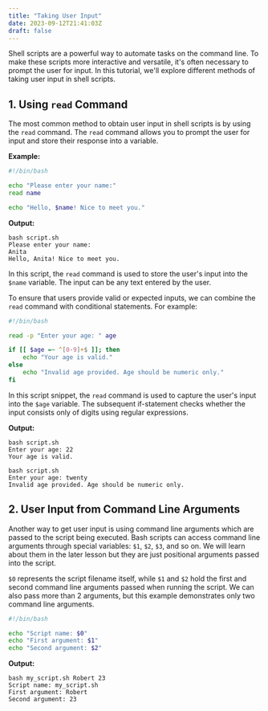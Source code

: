 ```yaml
---
title: "Taking User Input"
date: 2023-09-12T21:41:03Z
draft: false
---
```


Shell scripts are a powerful way to automate tasks on the command line. To make these scripts more interactive and versatile, it's often necessary to prompt the user for input. In this tutorial, we'll explore different methods of taking user input in shell scripts.
<!--more-->

## 1. Using `read` Command

The most common method to obtain user input in shell scripts is by using the `read` command. The `read` command allows you to prompt the user for input and store their response into a variable.

**Example:**

```bash
#!/bin/bash

echo "Please enter your name:"
read name

echo "Hello, $name! Nice to meet you."
```

**Output:**

```output{ .show-prompt lineNos=false }
bash script.sh
Please enter your name:
Anita
Hello, Anita! Nice to meet you.
```

In this script, the `read` command is used to store the user's input into the `$name` variable. The input can be any text entered by the user.

To ensure that users provide valid or expected inputs, we can combine the `read` command with conditional statements. For example:

```bash
#!/bin/bash

read -p "Enter your age: " age

if [[ $age =~ ^[0-9]+$ ]]; then
    echo "Your age is valid."
else
    echo "Invalid age provided. Age should be numeric only."
fi
```

In this script snippet, the `read` command is used to capture the user's input into the `$age` variable. The subsequent if-statement checks whether the input consists only of digits using regular expressions.

**Output:**

```output{ .show-prompt lineNos=false }
bash script.sh
Enter your age: 22
Your age is valid.
```

```output{ .show-prompt lineNos=false }
bash script.sh
Enter your age: twenty
Invalid age provided. Age should be numeric only.
```

## 2. User Input from Command Line Arguments

Another way to get user input is using command line arguments which are passed to the script being executed. Bash scripts can access command line arguments through special variables: `$1`, `$2`, `$3`, and so on. We will learn about them in the later lesson but they are just positional arguments passed into the script. 

`$0` represents the  script filename itself, while `$1` and `$2` hold the first and second command line arguments passed when running the script. We can also pass more than 2 arguments, but this example demonstrates only two command line arguments.

```bash
#!/bin/bash

echo "Script name: $0"
echo "First argument: $1"
echo "Second argument: $2"
```

**Output:**

```output{ .show-prompt lineNos=false }
bash my_script.sh Robert 23
Script name: my_script.sh
First argument: Robert
Second argument: 23
```
